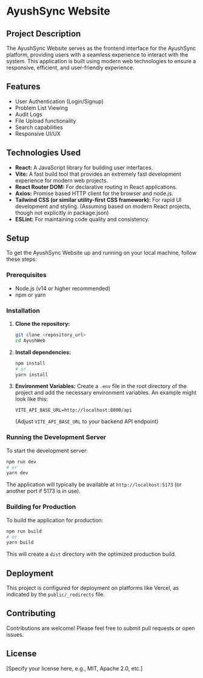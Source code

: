 # AyushSync Website

## Project Description
The AyushSync Website serves as the frontend interface for the AyushSync platform, providing users with a seamless experience to interact with the system. This application is built using modern web technologies to ensure a responsive, efficient, and user-friendly experience.

## Features
- User Authentication (Login/Signup)
- Problem List Viewing
- Audit Logs
- File Upload functionality
- Search capabilities
- Responsive UI/UX

## Technologies Used
- **React:** A JavaScript library for building user interfaces.
- **Vite:** A fast build tool that provides an extremely fast development experience for modern web projects.
- **React Router DOM:** For declarative routing in React applications.
- **Axios:** Promise based HTTP client for the browser and node.js.
- **Tailwind CSS (or similar utility-first CSS framework):** For rapid UI development and styling. (Assuming based on modern React projects, though not explicitly in package.json)
- **ESLint:** For maintaining code quality and consistency.

## Setup

To get the AyushSync Website up and running on your local machine, follow these steps:

### Prerequisites
- Node.js (v14 or higher recommended)
- npm or yarn

### Installation

1.  **Clone the repository:**
    ```bash
    git clone <repository_url>
    cd AyushWeb
    ```

2.  **Install dependencies:**
    ```bash
    npm install
    # or
    yarn install
    ```

3.  **Environment Variables:**
    Create a `.env` file in the root directory of the project and add the necessary environment variables. An example might look like this:
    ```
    VITE_API_BASE_URL=http://localhost:8000/api
    ```
    (Adjust `VITE_API_BASE_URL` to your backend API endpoint)

### Running the Development Server

To start the development server:

```bash
npm run dev
# or
yarn dev
```

The application will typically be available at `http://localhost:5173` (or another port if 5173 is in use).

### Building for Production

To build the application for production:

```bash
npm run build
# or
yarn build
```

This will create a `dist` directory with the optimized production build.

## Deployment
This project is configured for deployment on platforms like Vercel, as indicated by the `public/_redirects` file.

## Contributing
Contributions are welcome! Please feel free to submit pull requests or open issues.

## License
[Specify your license here, e.g., MIT, Apache 2.0, etc.]
